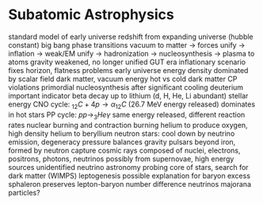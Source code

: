 # Subatomic Astrophysics
standard model of early universe
	redshift from expanding universe (hubble constant)
	big bang
	phase transitions
		vacuum to matter -> forces unify -> inflation -> weak/EM unify -> hadronization -> nucleosynthesis -> plasma to atoms
		gravity weakened, no longer unified
		GUT era
	inflationary scenario
		fixes horizon, flatness problems
		early universe energy density dominated by scalar field
dark matter, vacuum energy
	hot vs cold dark matter
	CP violations
primordial nucleosynthesis
	after significant cooling
	deuterium important indicator
	beta decay up to lithium (d, H, He, Li abundant)
	stellar energy
		CNO cycle: $_{12}C + 4p \rightarrow \alpha _{12}C$ (26.7 MeV energy released)
			dominates in hot stars
		PP cycle: $pp \rightarrow _3He\gamma$ 
			 same energy released, different reaction rates
		nuclear burning and contraction
			burning helium to produce oxygen, high density helium to beryllium
		neutron stars: cool down by neutrino emission, degeneracy pressure balances gravity
			pulsars
	beyond iron, formed by neutron capture
cosmic rays
	composed of nuclei, electrons, positrons, photons, neutrinos
	possibly from supernovae,	high energy sources unidentified
neutrino astronomy
	probing core of stars, search for dark matter (WIMPS)
leptogenesis
	possible explanation for baryon excess
		sphaleron preserves lepton-baryon number difference
	neutrinos majorana particles?